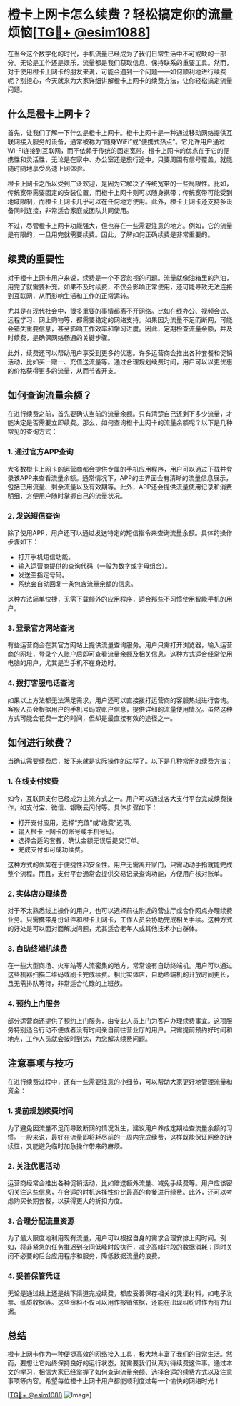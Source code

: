 # 橙卡上网卡怎么续费？轻松搞定你的流量烦恼[[TG💪+ @esim1088](https://t.me/s/esim1088)]

在当今这个数字化的时代，手机流量已经成为了我们日常生活中不可或缺的一部分。无论是工作还是娱乐，流量都是我们获取信息、保持联系的重要工具。然而，对于使用橙卡上网卡的朋友来说，可能会遇到一个问题——如何顺利地进行续费呢？别担心，今天就来为大家详细讲解橙卡上网卡的续费方法，让你轻松搞定流量问题。

## 什么是橙卡上网卡？

首先，让我们了解一下什么是橙卡上网卡。橙卡上网卡是一种通过移动网络提供互联网接入服务的设备，通常被称为“随身WiFi”或“便携式热点”。它允许用户通过Wi-Fi连接到互联网，而不依赖于传统的固定宽带。橙卡上网卡的优点在于它的便携性和灵活性，无论是在家中、办公室还是旅行途中，只要周围有信号覆盖，就能随时随地享受高速上网体验。

橙卡上网卡之所以受到广泛欢迎，是因为它解决了传统宽带的一些局限性。比如，传统宽带需要固定的安装位置，而橙卡上网卡则可以随身携带；传统宽带可能受到地域限制，而橙卡上网卡几乎可以在任何地方使用。此外，橙卡上网卡还支持多设备同时连接，非常适合家庭或团队共同使用。

不过，尽管橙卡上网卡功能强大，但也存在一些需要注意的地方。例如，它的流量是有限的，一旦用完就需要续费。因此，了解如何正确续费是非常重要的。

## 续费的重要性

对于橙卡上网卡用户来说，续费是一个不容忽视的问题。流量就像油箱里的汽油，用完了就需要补充。如果不及时续费，不仅会影响正常使用，还可能导致无法连接到互联网，从而影响生活和工作的正常运转。

尤其是在现代社会中，很多重要的事情都离不开网络。比如在线办公、视频会议、远程学习、网上购物等，都需要稳定的网络支持。如果因为流量不足而断网，可能会错失重要信息，甚至影响工作效率和学习进度。因此，定期检查流量余额，并及时续费，是确保网络畅通的关键步骤。

此外，续费还可以帮助用户享受到更多的优惠。许多运营商会推出各种套餐和促销活动，比如买一赠一、充值送流量等。通过合理规划续费时间，用户可以以更优惠的价格获得更多的流量，从而节省开支。

## 如何查询流量余额？

在进行续费之前，首先要确认当前的流量余额。只有清楚自己还剩下多少流量，才能决定是否需要立即续费。那么，如何查询橙卡上网卡的流量余额呢？以下是几种常见的查询方式：

### 1. 通过官方APP查询

大多数橙卡上网卡的运营商都会提供专属的手机应用程序，用户可以通过下载并登录该APP来查看流量余额。通常情况下，APP的主界面会有清晰的流量信息展示，包括已用流量、剩余流量以及有效期等。此外，APP还会提供流量使用记录和消费明细，方便用户随时掌握自己的流量状况。

### 2. 发送短信查询

除了使用APP，用户还可以通过发送特定的短信指令来查询流量余额。具体的操作步骤如下：
- 打开手机短信功能。
- 输入运营商提供的查询代码（一般为数字或字母组合）。
- 发送至指定号码。
- 系统会自动回复一条包含流量余额的信息。

这种方法简单快捷，无需下载额外的应用程序，适合那些不习惯使用智能手机的用户。

### 3. 登录官方网站查询

有些运营商会在其官方网站上提供流量查询服务。用户只需打开浏览器，输入运营商的网址，登录个人账户后即可查看流量余额及相关信息。这种方式适合经常使用电脑的用户，尤其是当手机不在身边时。

### 4. 拨打客服电话查询

如果以上方法都无法满足需求，用户还可以直接拨打运营商的客服热线进行咨询。客服人员会根据用户的手机号码或账户信息，提供详细的流量使用情况。虽然这种方式可能会花费一定的时间，但却是最直接有效的途径之一。

## 如何进行续费？

当确认需要续费后，接下来就是实际操作的过程了。以下是几种常用的续费方法：

### 1. 在线支付续费

如今，互联网支付已经成为主流方式之一。用户可以通过各大支付平台完成续费操作，如支付宝、微信、银联云闪付等。具体步骤如下：
- 打开支付应用，选择“充值”或“缴费”选项。
- 输入橙卡上网卡的账号或手机号码。
- 选择合适的套餐，确认金额无误后提交订单。
- 完成支付即可成功续费。

这种方式的优势在于便捷性和安全性。用户无需离开家门，只需动动手指就能完成整个流程。而且，支付平台通常会提供交易记录查询功能，方便用户核对账单。

### 2. 实体店办理续费

对于不太熟悉线上操作的用户，也可以选择前往附近的营业厅或合作网点办理续费业务。只需携带身份证件和橙卡上网卡，工作人员会协助完成相关手续。这种方式的好处是可以面对面解决问题，尤其适合老年人或其他技术小白群体。

### 3. 自助终端机续费

在一些大型商场、火车站等人流密集的地方，常常设有自助终端机。用户可以通过这些机器扫描二维码或刷卡完成续费。相比实体店，自助终端机的开放时间更长，且无需排队等待，非常适合忙碌的上班族。

### 4. 预约上门服务

部分运营商还提供了预约上门服务，由专业人员上门为客户办理续费事宜。这项服务特别适合行动不便或者没有时间亲自前往营业厅的用户。只需提前预约好时间和地点，工作人员就会按时到达，为您解决续费问题。

## 注意事项与技巧

在进行续费过程中，还有一些需要注意的小细节，可以帮助大家更好地管理流量和资金：

### 1. 提前规划续费时间

为了避免因流量不足而导致断网的情况发生，建议用户养成定期检查流量余额的习惯。一般来说，最好在流量即将耗尽前的一周内完成续费，这样既能保证网络的连续性，又能避免临时加急操作带来的麻烦。

### 2. 关注优惠活动

运营商经常会推出各种促销活动，比如赠送额外流量、减免手续费等。用户应该密切关注这些信息，在合适的时机选择性价比最高的套餐进行续费。此外，还可以考虑购买长期套餐，以获得更大的折扣力度。

### 3. 合理分配流量资源

为了最大限度地利用现有流量，用户可以根据自身的需求合理安排上网时间。例如，将非紧急的任务推迟到夜间低峰时段执行，减少高峰时段的数据消耗；同时关闭不必要的后台应用程序和服务，降低数据流量的浪费。

### 4. 妥善保管凭证

无论是通过线上还是线下渠道完成续费，都应妥善保存相关的凭证材料，如电子发票、纸质收据等。这些资料不仅可以用作报销依据，还能在出现纠纷时作为有力证据。

## 总结

橙卡上网卡作为一种便捷高效的网络接入工具，极大地丰富了我们的日常生活。然而，要想让它始终保持良好的运行状态，就需要我们认真对待续费这件事。通过本文的学习，相信大家已经掌握了如何查询流量余额、选择合适的续费方式以及注意事项等内容。希望每位橙卡上网卡用户都能顺利度过每一个愉快的网络时光！

[[TG💪+ @esim1088](https://t.me/s/esim1088) ![Image](https://i.postimg.cc/4NQfJmqS/Snipaste-2025-05-13-00-14-12.png)]